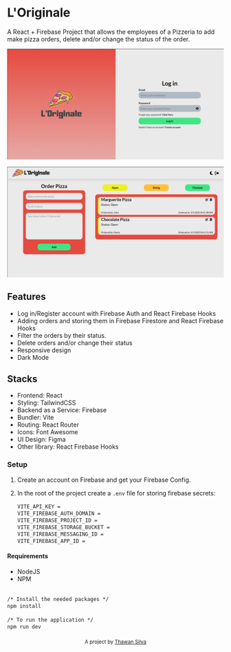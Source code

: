 # L'Originale

A React + Firebase Project that allows the employees of a Pizzeria to add make pizza orders, delete and/or change the status of the order.

<p align="center">
<img src="./assets/logIn.png" alt="A image showing the log in page of the project, the logo is on the left with a red background and the log in form with the email and password inputs are on the right."/>
</p>

<p align="center">
<img src="./assets/homePage.png" alt="Image of the home page, the navbar is on top with the logo image on the left and the dark mode and sign out button is on the right, the main section contain the order section where the person put the informations of the order, and the orders section where it shows the orders that were asked."/>
</p>

## Features

- Log in/Register account with Firebase Auth and React Firebase Hooks
- Adding orders and storing them in Firebase Firestore and React Firebase Hooks
- Filter the orders by their status.
- Delete orders and/or change their status
- Responsive design
- Dark Mode

## Stacks

- Frontend: React
- Styling: TailwindCSS
- Backend as a Service: Firebase
- Bundler: Vite
- Routing: React Router
- Icons: Font Awesome
- UI Design: Figma
- Other library: React Firebase Hooks

### Setup

1. Create an account on Firebase and get your Firebase Config.
2. In the root of the project create a `.env` file for storing firebase secrets:

   ```env
   VITE_API_KEY =
   VITE_FIREBASE_AUTH_DOMAIN =
   VITE_FIREBASE_PROJECT_ID =
   VITE_FIREBASE_STORAGE_BUCKET =
   VITE_FIREBASE_MESSAGING_ID =
   VITE_FIREBASE_APP_ID =
   ```

#### Requirements

- NodeJS
- NPM

```

/* Install the needed packages */
npm install

/* To run the application */
npm run dev

```

<p align="center">
<sub>A project by <a href="http://thawan.netlify.app/">Thawan Silva</a></sub>
</p>

